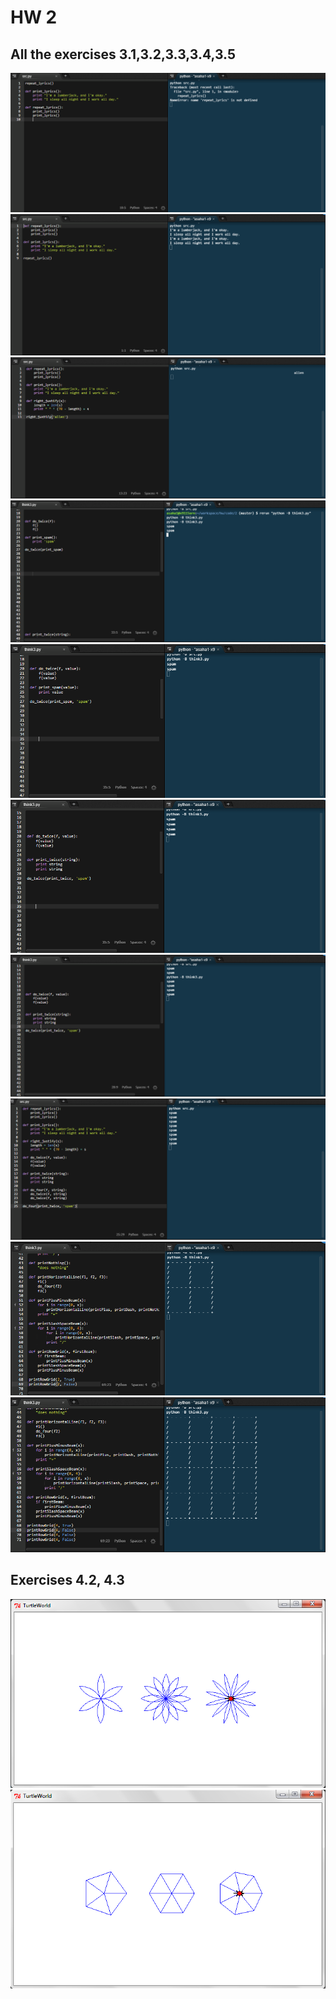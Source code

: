 <h1>HW 2</h1>
<h2>All the exercises 3.1,3.2,3.3,3.4,3.5 </h2>
<img src="3.1.png">
<img src="3.2.png">
<img src="3.3.png">
<img src="3.4.1.png">
<img src="3.4.2.png">
<img src="3.4.3.png">
<img src="3.4.4.png">
<img src="3.4.5.png">
<img src="3.5.1.png">
<img src="3.5.2.png">
<h2>Exercises 4.2, 4.3</h2>
<img src="think4_2.png">
<img src="think4_3.png">